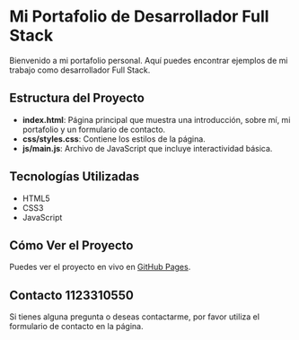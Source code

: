 # Mi Portafolio de Desarrollador Full Stack

Bienvenido a mi portafolio personal. Aquí puedes encontrar ejemplos de mi trabajo como desarrollador Full Stack.

## Estructura del Proyecto

- **index.html**: Página principal que muestra una introducción, sobre mí, mi portafolio y un formulario de contacto.
- **css/styles.css**: Contiene los estilos de la página.
- **js/main.js**: Archivo de JavaScript que incluye interactividad básica.

## Tecnologías Utilizadas

- HTML5
- CSS3
- JavaScript

## Cómo Ver el Proyecto

Puedes ver el proyecto en vivo en [GitHub Pages](https://<tu-usuario>.github.io/<nombre-del-repositorio>/).

## Contacto 1123310550

Si tienes alguna pregunta o deseas contactarme, por favor utiliza el formulario de contacto en la página.

